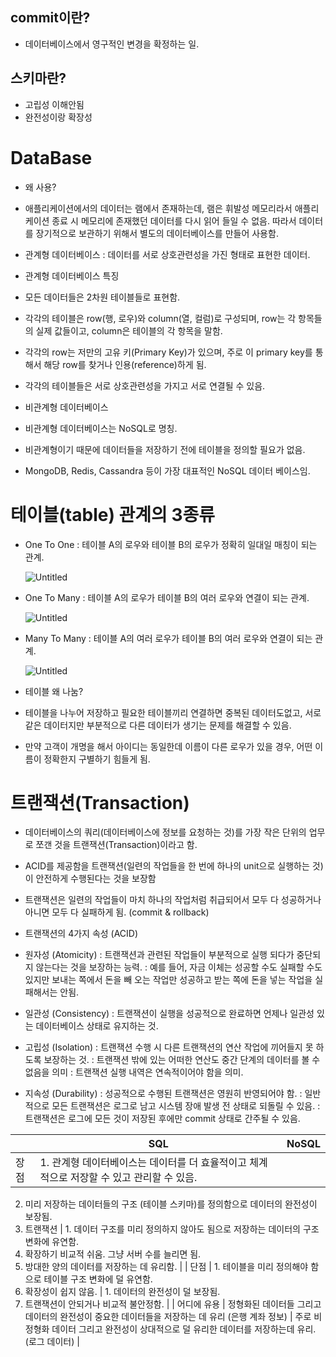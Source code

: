 ## commit이란?

- 데이터베이스에서 영구적인 변경을 확정하는 일.

## 스키마란?

- 고립성 이해안됨
- 완전성이랑 확장성

# DataBase

- 왜 사용?
- 애플리케이션에서의 데이터는 램에서 존재하는데, 램은 휘발성 메모리라서 애플리케이션 종료 시 메모리에 존재했던 데이터를 다시 읽어 들일 수 없음. 따라서 데이터를 장기적으로 보관하기 위해서 별도의 데이터베이스를 만들어 사용함.

- 관계형 데이터베이스
: 데이터를 서로 상호관련성을 가진 형태로 표현한 데이터.

- 관계형 데이터베이스 특징
- 모든 데이터들은 2차원 테이블들로 표현함.
- 각각의 테이블은 row(행, 로우)와 column(열, 컬럼)로 구성되며, row는 각 항목들의 실제 값들이고, column은 테이블의 각 항목을 말함.
- 각각의 row는 저만의 고유 키(Primary Key)가 있으며, 주로 이 primary key를 통해서 해당 row를 찾거나 인용(reference)하게 됨.
- 각각의 테이블들은 서로 상호관련성을 가지고 서로 연결될 수 있음.

- 비관계형 데이터베이스
- 비관계형 데이터베이스는 NoSQL로 명칭.
- 비관계형이기 때문에 데이터들을 저장하기 전에 테이블을 정의할 필요가 없음.
- MongoDB, Redis, Cassandra 등이 가장 대표적인 NoSQL 데이터 베이스임.

# 테이블(table) 관계의 3종류

- One To One 
: 테이블 A의 로우와 테이블 B의 로우가 정확히 일대일 매칭이 되는 관계.
    
    ![Untitled](https://s3-us-west-2.amazonaws.com/secure.notion-static.com/7c8c028d-2c24-48c4-b1d4-2a8559cb8589/Untitled.png)
    

- One To Many
: 테이블 A의 로우가 테이블 B의 여러 로우와 연결이 되는 관계.
    
    ![Untitled](https://s3-us-west-2.amazonaws.com/secure.notion-static.com/2e9ca53b-1c51-4d47-b3a4-bbac0b4881da/Untitled.png)
    

- Many To Many
: 테이블 A의 여러 로우가 테이블 B의 여러 로우와 연결이 되는 관계.
    
    ![Untitled](https://s3-us-west-2.amazonaws.com/secure.notion-static.com/12a7cabc-d827-4985-8535-7bbfca494126/Untitled.png)
    

- 테이블 왜 나눔?
- 테이블을 나누어 저장하고 필요한 테이블끼리 연결하면 중복된 데이터도없고, 서로 같은 데이터지만 부분적으로 다른 데이터가 생기는 문제를 해결할 수 있음.
- 만약 고객이 개명을 해서 아이디는 동일한데 이름이 다른 로우가 있을 경우, 어떤 이름이 정확한지 구별하기 힘들게 됨.

# 트랜잭션(Transaction)

- 데이터베이스의 쿼리(데이터베이스에 정보를 요청하는 것)를 가장 작은 단위의 업무로 쪼갠 것을 트랜잭션(Transaction)이라고 함.
- ACID를 제공함을 트랜잭션(일련의 작업들을 한 번에 하나의 unit으로 실행하는 것)이 안전하게 수행된다는 것을 보장함
- 트랜잭션은 일련의 작업들이 마치 하나의 작업처럼 취급되어서 모두 다 성공하거나 아니면 모두 다 실패하게 됨. (commit & rollback)

- 트랜잭션의 4가지 속성 (ACID)
- 원자성 (Atomicity)
: 트랜잭션과 관련된 작업들이 부분적으로 실행 되다가 중단되지 않는다는 것을 보장하는 능력.
: 예를 들어, 자금 이체는 성공할 수도 실패할 수도 있지만 보내는 쪽에서 돈을 빼 오는 작업만 성공하고 받는 쪽에 돈을 넣는 작업을 실패해서는 안됨.

- 일관성 (Consistency)
: 트랜잭션이 실행을 성공적으로 완료하면 언제나 일관성 있는 데이터베이스 상태로 유지하는 것.

- 고립성 (Isolation)
: 트랜잭션 수행 시 다른 트랜잭션의 연산 작업에 끼어들지 못 하도록 보장하는 것.
: 트랜잭션 밖에 있는 어떠한 연산도 중간 단계의 데이터를 볼 수 없음을 의미
: 트랜잭션 실행 내역은 연속적이어야 함을 의미.

- 지속성 (Durability)
: 성공적으로 수행된 트랜잭션은 영원히 반영되어야 함.
: 일반적으로 모든 트랜잭션은 로그로 남고 시스템 장애 발생 전 상태로 되돌릴 수 있음.
: 트랜잭션은 로그에 모든 것이 저장된 후에만 commit 상태로 간주될 수 있음.

|  | SQL | NoSQL |
| --- | --- | --- |
| 장점 | 1. 관계형 데이터베이스는 데이터를 더 효율적이고 체계적으로 저장할 수 있고 관리할 수 있음.
2. 미리 저장하는 데이터들의 구조 (테이블 스키마)를 정의함으로 데이터의 완전성이 보장됨.
3. 트랜잭션 | 1. 데이터 구조를 미리 정의하지 않아도 됨으로 저장하는 데이터의 구조변화에 유연함.
2. 확장하기 비교적 쉬움. 그냥 서버 수를 늘리면 됨.
3. 방대한 양의 데이터를 저장하는 데 유리함. |
| 단점 | 1. 테이블을 미리 정의해야 함으로 테이블 구조 변화에 덜 유연함.
2. 확장성이 쉽지 않음. | 1. 데이터의 완전성이 덜 보장됨.
2. 트랜잭션이 안되거나 비교적 불안정함. |
| 어디에 유용 | 정형화된 데이터들 그리고 데이터의 완전성이 중요한 데이터들을 저장하는 데 유리
(은행 계좌 정보) | 주로 비정형화 데이터 그리고 완전성이 상대적으로 덜 유리한 데이터를 저장하는데 유리.
(로그 데이터) |
